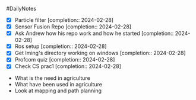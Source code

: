 #DailyNotes
- [x] Particle filter  [completion:: 2024-02-28]
- [x] Sensor Fusion Repo  [completion:: 2024-02-28]
- [x] Ask Andrew how his repo work and how he started  [completion:: 2024-02-28]
- [x] Ros setup  [completion:: 2024-02-28]
- [x] Get Iming's directory working on windows  [completion:: 2024-02-28]
- [x] Profcom quiz  [completion:: 2024-02-28]
- [x] Check CS prac1  [completion:: 2024-02-28]

- What is the need in agriculture
- What have been used in agriculture
- Look at mapping and path planning


